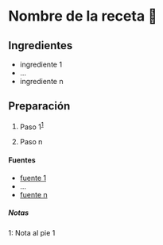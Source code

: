 # Nombre de la receta :bookmark_tabs:

## Ingredientes

-   ingrediente 1
-   ...
-   ingrediente n

## Preparación

1.  Paso 1<sup>[1](#footnote1)</sup>

2.  Paso n

#### Fuentes

-   [fuente 1](http://www.disney.com)
-   ...
-   [fuente n](http://www.google.com)

##### Notas

<a name="footnote1">1</a>: Nota al pie 1
